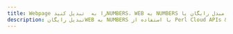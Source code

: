 ---title: Webpage را به  تبدیل کنیدNUMBERS، WEB به NUMBERS مبدل رایگان یا Perl SDKdescription: تبدیل رایگانWEB به NUMBERS با استفاده از Perl Cloud APIs & SDK همچنین اسناد PDF را در Cloud ایجاد، ویرایش و رندر کنید.---